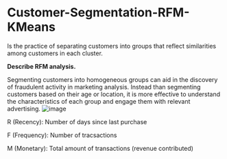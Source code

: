 # Customer-Segmentation-RFM-KMeans
Is the practice of separating customers into groups that reflect similarities among customers in each cluster.


**Describe RFM analysis.** 

Segmenting customers into homogeneous groups can aid in the discovery of fraudulent activity in marketing analysis. Instead than segmenting customers based on their age or location, it is more effective to understand the characteristics of each group and engage them with relevant advertising.
![image](https://github.com/irawabi/Customer-Segmentation-RFM-KMeans/assets/78317163/3464d699-35d4-4c18-af52-84076b656084)


R (Recency): Number of days since last purchase


F (Frequency): Number of tracsactions


M (Monetary): Total amount of transactions (revenue contributed)


